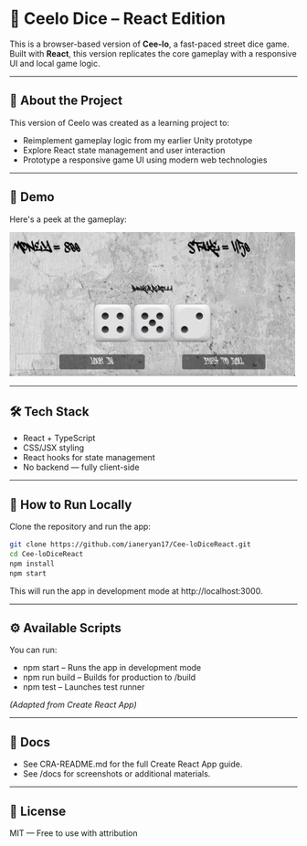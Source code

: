 # 🎲 Ceelo Dice – React Edition

This is a browser-based version of **Cee-lo**, a fast-paced street dice game. Built with **React**, this version replicates the core gameplay with a responsive UI and local game logic.

---

## 🧠 About the Project

This version of Ceelo was created as a learning project to:

- Reimplement gameplay logic from my earlier Unity prototype
- Explore React state management and user interaction
- Prototype a responsive game UI using modern web technologies

---

## 🚀 Demo

Here's a peek at the gameplay:

<img src="docs/gameplay_screenshot_React.png" alt="Gameplay Screenshot" width="500"/>

---

## 🛠 Tech Stack

- React + TypeScript
- CSS/JSX styling
- React hooks for state management
- No backend — fully client-side

---

## 🧪 How to Run Locally

Clone the repository and run the app:

```bash
git clone https://github.com/ianeryan17/Cee-loDiceReact.git
cd Cee-loDiceReact
npm install
npm start
```

This will run the app in development mode at http://localhost:3000.

---

## ⚙️ Available Scripts

You can run:

- npm start – Runs the app in development mode
- npm run build – Builds for production to /build
- npm test – Launches test runner

_(Adapted from Create React App)_

---

## 📁 Docs

- See CRA-README.md for the full Create React App guide.
- See /docs for screenshots or additional materials.

---

## 📄 License

MIT — Free to use with attribution
